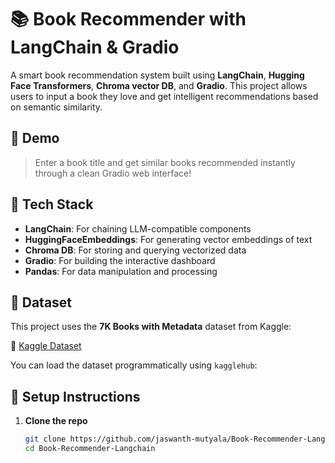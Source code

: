 # 📚 Book Recommender with LangChain & Gradio

A smart book recommendation system built using **LangChain**, **Hugging Face Transformers**, **Chroma vector DB**, and **Gradio**. This project allows users to input a book they love and get intelligent recommendations based on semantic similarity.

## 🚀 Demo

> Enter a book title and get similar books recommended instantly through a clean Gradio web interface!

## 🧠 Tech Stack

- **LangChain**: For chaining LLM-compatible components
- **HuggingFaceEmbeddings**: For generating vector embeddings of text
- **Chroma DB**: For storing and querying vectorized data
- **Gradio**: For building the interactive dashboard
- **Pandas**: For data manipulation and processing

## 📁 Dataset
This project uses the **7K Books with Metadata** dataset from Kaggle:

🔗 [Kaggle Dataset](https://www.kaggle.com/datasets/dylanjcastillo/7k-books-with-metadata)

You can load the dataset programmatically using `kagglehub`:

## 🔧 Setup Instructions

1. **Clone the repo**
   ```bash
   git clone https://github.com/jaswanth-mutyala/Book-Recommender-Langchain.git
   cd Book-Recommender-Langchain

